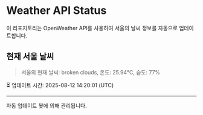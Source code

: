 
# Weather API Status

이 리포지토리는 OpenWeather API를 사용하여 서울의 날씨 정보를 자동으로 업데이트합니다.

## 현재 서울 날씨
> 서울의 현재 날씨: broken clouds, 온도: 25.94°C, 습도: 77%

⏳ 업데이트 시간: 2025-08-12 14:20:01 (UTC)

---
자동 업데이트 봇에 의해 관리됩니다.

